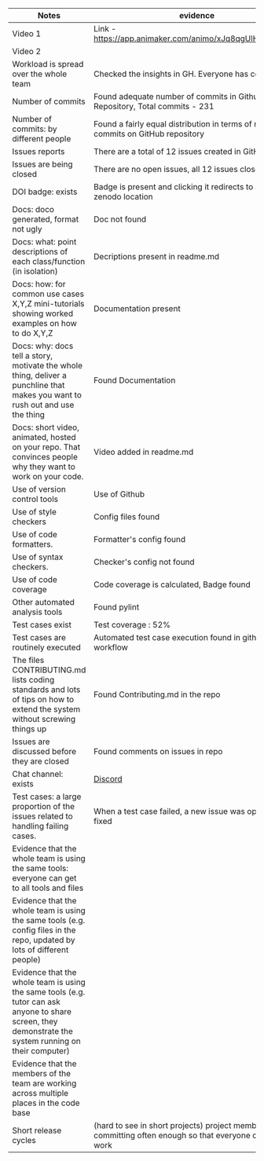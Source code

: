 | Notes                                                                                                                                                   | evidence                                                                                                       | Grade |
| ------------------------------------------------------------------------------------------------------------------------------------------------------- | -------------------------------------------------------------------------------------------------------------- | ----- |
| Video 1                                                                                                                                                 | Link - https://app.animaker.com/animo/xJq8qgUlHE0MX9wp/                                                                                                 | 3     |
| Video 2                                                                                                                                                 |                                                                                                  | 3     |
| Workload is spread over the whole team                                                                                                                  | Checked the insights in GH. Everyone has contributed.                                                          | 3     |
| Number of commits                                                                                                                                       | Found adequate number of commits in Github Repository, Total commits - 231                                                          | 3     |
| Number of commits: by different people                                                                                                                  | Found a fairly equal distribution in terms of number of commits on GitHub repository                           | 3     |
| Issues reports                                                                                                                                          | There are a total of 12 issues created in GitHub                                                               | 3     |
| Issues are being closed                                                                                                                                 | There are no open issues, all 12 issues closed                                                                 | 3     |
| DOI badge: exists                                                                                                                                       | Badge is present and clicking it redirects to appropriate zenodo location                                      | 3     |
| Docs: doco generated, format not ugly                                                                                                                   | Doc not found                                                                                                  | 0     |
| Docs: what: point descriptions of each class/function (in isolation)                                                                                    | Decriptions present in readme.md                                                                               | 3     |
| Docs: how: for common use cases X,Y,Z mini-tutorials showing worked examples on how to do X,Y,Z                                                         | Documentation present                                                                                          | 3     |
| Docs: why: docs tell a story, motivate the whole thing, deliver a punchline that makes you want to rush out and use the thing                           | Found Documentation                                                                                            | 3     |
| Docs: short video, animated, hosted on your repo. That convinces people why they want to work on your code.                                             | Video added in readme.md                                                                                       | 3     |
| Use of version control tools                                                                                                                            | Use of Github                                                                                                  | 3     |
| Use of style checkers                                                                                                                                   | Config files found                                                                                             | 2     |
| Use of code formatters.                                                                                                                                 | Formatter's config found                                                                                       | 3     |
| Use of syntax checkers.                                                                                                                                 | Checker's config not found                                                                                     | 3     |
| Use of code coverage                                                                                                                                    | Code coverage is calculated, Badge found                                                                       | 3     |
| Other automated analysis tools                                                                                                                          | Found pylint                                                                                                   | 3     |
| Test cases exist                                                                                                                                        | Test coverage : 52%                                                                                            | 1     |
| Test cases are routinely executed                                                                                                                       | Automated test case execution found in github workflow                                                         | 3     |
| The files CONTRIBUTING.md lists coding standards and lots of tips on how to extend the system without screwing things up                                | Found Contributing.md in the repo                                                                              | 3     |
| Issues are discussed before they are closed                                                                                                             | Found comments on issues in repo                                                                               | 3     |
| Chat channel: exists                                                                                                                                    | [Discord](https://discord.gg/ANGKkKvmWH)                                                                        | 3     |
| Test cases: a large proportion of the issues related to handling failing cases.                                                                         | When a test case failed, a new issue was opened and fixed                                                       | 3     |
| Evidence that the whole team is using the same tools: everyone can get to all tools and files                                                           |                                                                                                                | 3     |
| Evidence that the whole team is using the same tools (e.g. config files in the repo, updated by lots of different people)                               |                                                                                                                | 3     |
| Evidence that the whole team is using the same tools (e.g. tutor can ask anyone to share screen, they demonstrate the system running on their computer) |                                                                                                                | 3     |
| Evidence that the members of the team are working across multiple places in the code base                                                               |                                                                                                                | 3     |
| Short release cycles                                                                                                                                    | (hard to see in short projects) project members are committing often enough so that everyone can get your work | 3     |